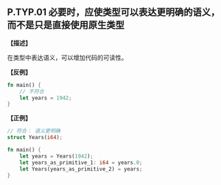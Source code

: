 ## P.TYP.01  必要时，应使类型可以表达更明确的语义，而不是只是直接使用原生类型

**【描述】**

在类型中表达语义，可以增加代码的可读性。

**【反例】**

```rust
fn main() {
    // 不符合
    let years = 1942;
}
```

**【正例】**

```rust
// 符合： 语义更明确
struct Years(i64);

fn main() {
    let years = Years(1942);
    let years_as_primitive_1: i64 = years.0; 
    let Years(years_as_primitive_2) = years; 
}
```
